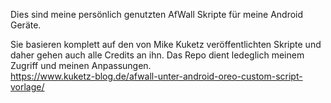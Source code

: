 Dies sind meine persönlich genutzten AfWall Skripte für meine Android Geräte. 

Sie basieren komplett auf den von Mike Kuketz veröffentlichten Skripte und daher gehen auch alle Credits an ihn. Das Repo dient ledeglich meinem Zugriff und meinen Anpassungen.	
https://www.kuketz-blog.de/afwall-unter-android-oreo-custom-script-vorlage/
